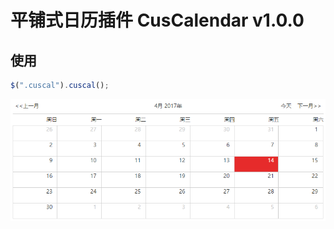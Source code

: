 平铺式日历插件 CusCalendar v1.0.0
====

使用
----

````javascript
$(".cuscal").cuscal();
````
![](https://github.com/qianlixy/cuscalendar/raw/master/img/example.png)
